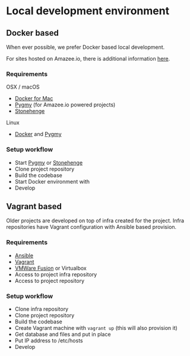 # Local development environment

## Docker based

When ever possible, we prefer Docker based local development.

For sites hosted on Amazee.io, there is additional information [here](https://docs.amazee.io/).

### Requirements

OSX / macOS

- [Docker for Mac](docker_for_mac.md)
- [Pygmy](pygmy.md) (for Amazee.io powered projects)
- [Stonehenge](https://github.com/druidfi/stonehenge)

Linux

- [Docker](docker.md) and [Pygmy](pygmy.md)

### Setup workflow

- Start [Pygmy](pygmy.md) or [Stonehenge](https://github.com/druidfi/stonehenge)
- Clone project repository
- Build the codebase
- Start Docker environment with
- Develop

## Vagrant based

Older projects are developed on top of infra created for the project. Infra
repositories have Vagrant configuration with Ansible based provision.

### Requirements

- [Ansible](ansible.md)
- [Vagrant](vagrant.md)
- [VMWare Fusion](vmware_fusion.md) or Virtualbox
- Access to project infra repository
- Access to project repository

### Setup workflow

- Clone infra repository
- Clone project repository
- Build the codebase
- Create Vagrant machine with `vagrant up` (this will also provision it)
- Get database and files and put in place
- Put IP address to /etc/hosts
- Develop

